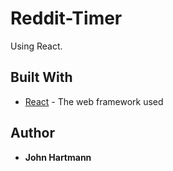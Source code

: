# Reddit-Timer

Using React.

## Built With

- [React](https://reactjs.org) - The web framework used

## Author

- **John Hartmann**
